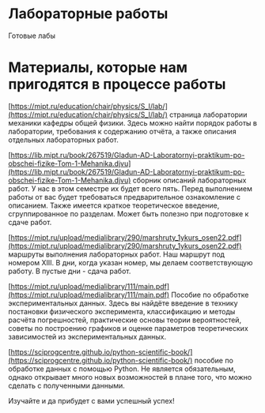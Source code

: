 # Лабораторные работы
Готовые лабы 

# Материалы, которые нам пригодятся в процессе работы

[https://mipt.ru/education/chair/physics/S_I/lab/](https://mipt.ru/education/chair/physics/S_I/lab/) страница лаборатории механики кафедры общей физики. Здесь можно найти порядок работы в лаборатории, требования к содержанию отчёта, а также описания отдельных лабораторных работ.

[https://lib.mipt.ru/book/267519/Gladun-AD-Laboratornyi-praktikum-po-obschei-fizike-Tom-1-Mehanika.djvu](https://lib.mipt.ru/book/267519/Gladun-AD-Laboratornyi-praktikum-po-obschei-fizike-Tom-1-Mehanika.djvu) сборник описаний лабораторных работ. У нас в этом семестре их будет всего пять. Перед выполнением работы от вас будет требоваться предварительное ознакомление с описанием. Также имеется краткое теоретическое введение, сгруппированное по разделам. Может быть полезно при подготовке к сдаче работ.

[https://mipt.ru/upload/medialibrary/290/marshruty_1ykurs_osen22.pdf](https://mipt.ru/upload/medialibrary/290/marshruty_1ykurs_osen22.pdf) маршруты выполнения лабораторных работ. Наш маршрут под номером XIII. В дни, когда указан номер, мы делаем соответствующую работу. В пустые дни - сдача работ.

[https://mipt.ru/upload/medialibrary/111/main.pdf](https://mipt.ru/upload/medialibrary/111/main.pdf) Пособие по обработке экспериментальных данных. Здесь вы найдёте введение в технику постановки физического эксперимента, классификацию и методы расчёта погрешностей, практические основы теории вероятностей, советы по построению графиков и оценке параметров теоретических зависимостей из экспериментальных данных.

[https://sciprogcentre.github.io/python-scientific-book/](https://sciprogcentre.github.io/python-scientific-book/) пособие по обработке данных с помощью Python. Не является обязательным, однако открывает много новых возможностей в плане того, что можно сделать с полученными данными.

Изучайте и да прибудет с вами успешный успех!

